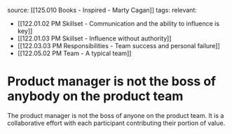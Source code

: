 source: [[125.010 Books - Inspired - Marty Cagan]]
tags:
relevant:
- [[122.01.02 PM Skillset - Communication and the ability to influence is key]]
- [[122.01.03 PM Skillset - Influence without authority]]
- [[122.03.03 PM Responsibilities - Team success and personal failure]]
- [[122.05.02 PM Team - A typical team]]

# Product manager is not the boss of anybody on the product team

The product manager is not the boss of anyone on the product team. It is a collaborative effort with each participant contributing their portion of value.

